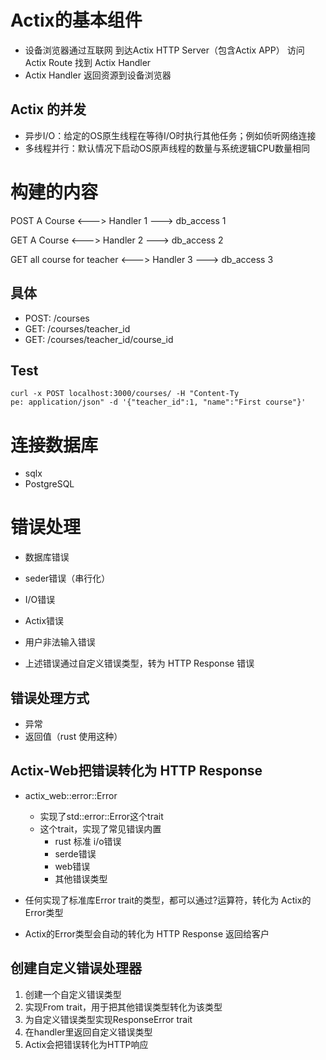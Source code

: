 # Actix的基本组件

- 设备浏览器通过互联网 到达Actix HTTP Server（包含Actix APP） 访问 Actix Route 找到 Actix Handler
- Actix Handler 返回资源到设备浏览器


## Actix 的并发
- 异步I/O：给定的OS原生线程在等待I/O时执行其他任务；例如侦听网络连接
- 多线程并行：默认情况下启动OS原声线程的数量与系统逻辑CPU数量相同


# 构建的内容

POST A Course <---> Handler 1 ---> db_access 1

GET A Course <---> Handler 2 ---> db_access 2

GET all course for teacher <---> Handler 3 ---> db_access 3

## 具体
- POST: /courses
- GET: /courses/teacher_id
- GET: /courses/teacher_id/course_id

## Test

```shell
curl -x POST localhost:3000/courses/ -H "Content-Ty
pe: application/json" -d '{"teacher_id":1, "name":"First course"}'
```

# 连接数据库

- sqlx
- PostgreSQL

# 错误处理

- 数据库错误
- seder错误（串行化）
- I/O错误
- Actix错误
- 用户非法输入错误

- 上述错误通过自定义错误类型，转为 HTTP Response 错误

## 错误处理方式
- 异常
- 返回值（rust 使用这种）

## Actix-Web把错误转化为 HTTP Response

- actix_web::error::Error
  - 实现了std::error::Error这个trait
  - 这个trait，实现了常见错误内置
    - rust 标准 i/o错误
    - serde错误
    - web错误
    - 其他错误类型

- 任何实现了标准库Error trait的类型，都可以通过?运算符，转化为 Actix的 Error类型

- Actix的Error类型会自动的转化为 HTTP Response 返回给客户

## 创建自定义错误处理器
1. 创建一个自定义错误类型
2. 实现From trait，用于把其他错误类型转化为该类型
3. 为自定义错误类型实现ResponseError trait
4. 在handler里返回自定义错误类型
5. Actix会把错误转化为HTTP响应

